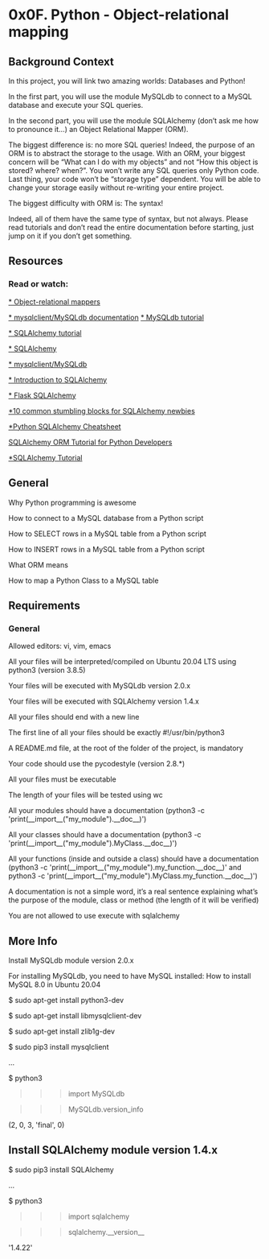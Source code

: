 # 0x0F. Python - Object-relational mapping
## Background Context
In this project, you will link two amazing worlds: Databases and Python!

In the first part, you will use the module MySQLdb to connect to a MySQL database and execute your SQL queries.

In the second part, you will use the module SQLAlchemy (don’t ask me how to pronounce it…) an Object Relational Mapper (ORM).

The biggest difference is: no more SQL queries! Indeed, the purpose of an ORM is to abstract the storage to the usage. With an ORM, your biggest concern will be “What can I do with my objects” and not “How this object is stored? where? when?”. You won’t write any SQL queries only Python code. Last thing, your code won’t be “storage type” dependent. You will be able to change your storage easily without re-writing your entire project.

The biggest difficulty with ORM is: The syntax!

Indeed, all of them have the same type of syntax, but not always. Please read tutorials and don’t read the entire documentation before starting, just jump on it if you don’t get something.

## Resources
### Read or watch:

[* Object-relational mappers](https://www.fullstackpython.com/object-relational-mappers-orms.html)

[* mysqlclient/MySQLdb documentation](https://mysqlclient.readthedocs.io/)
[* MySQLdb tutorial](https://www.mikusa.com/python-mysql-docs/index.html)

[* SQLAlchemy tutorial](https://docs.sqlalchemy.org/en/13/orm/tutorial.html)

[* SQLAlchemy](https://docs.sqlalchemy.org/en/13/)

[* mysqlclient/MySQLdb](https://github.com/PyMySQL/mysqlclient)

[* Introduction to SQLAlchemy](https://www.youtube.com/watch?v=woKYyhLCcnU)

[* Flask SQLAlchemy](https://www.youtube.com/playlist?list=PLXmMXHVSvS-BlLA5beNJojJLlpE0PJgCW)

[*10 common stumbling blocks for SQLAlchemy newbies](http://alextechrants.blogspot.com/2013/11/10-common-stumbling-blocks-for.html)

[*Python SQLAlchemy Cheatsheet](https://www.pythonsheets.com/notes/python-sqlalchemy.html)

[SQLAlchemy ORM Tutorial for Python Developers](https://auth0.com/blog/sqlalchemy-orm-tutorial-for-python-developers/)

[*SQLAlchemy Tutorial](https://overiq.com/sqlalchemy-101/)
## General
Why Python programming is awesome

How to connect to a MySQL database from a Python script

How to SELECT rows in a MySQL table from a Python script

How to INSERT rows in a MySQL table from a Python script

What ORM means

How to map a Python Class to a MySQL table
## Requirements
### General
Allowed editors: vi, vim, emacs

All your files will be interpreted/compiled on Ubuntu 20.04 LTS using python3 (version 3.8.5)

Your files will be executed with MySQLdb version 2.0.x

Your files will be executed with SQLAlchemy version 1.4.x

All your files should end with a new line

The first line of all your files should be exactly #!/usr/bin/python3

A README.md file, at the root of the folder of the project, is mandatory

Your code should use the pycodestyle (version 2.8.*)

All your files must be executable

The length of your files will be tested using wc

All your modules should have a documentation (python3 -c 'print(\_\_import\_\_("my_module").\_\_doc\_\_)')

All your classes should have a documentation (python3 -c 'print(\_\_import\_\_("my_module").MyClass.\_\_doc\_\_)')

All your functions (inside and outside a class) should have a documentation (python3 -c 'print(\_\_import\_\_("my_module").my_function.\_\_doc\_\_)' and python3 -c 'print(\_\_import\_\_("my_module").MyClass.my_function.\_\_doc\_\_)')

A documentation is not a simple word, it’s a real sentence explaining what’s the purpose of the module, class or method (the length of it will be verified)

You are not allowed to use execute with sqlalchemy
## More Info
Install MySQLdb module version 2.0.x

For installing MySQLdb, you need to have MySQL installed: How to install MySQL 8.0 in Ubuntu 20.04

$ sudo apt-get install python3-dev

$ sudo apt-get install libmysqlclient-dev

$ sudo apt-get install zlib1g-dev

$ sudo pip3 install mysqlclient

...

$ python3

>>> import MySQLdb

>>> MySQLdb.version_info

(2, 0, 3, 'final', 0)
## Install SQLAlchemy module version 1.4.x
$ sudo pip3 install SQLAlchemy

...

$ python3

>>> import sqlalchemy

>>> sqlalchemy.\_\_version\_\_

'1.4.22'